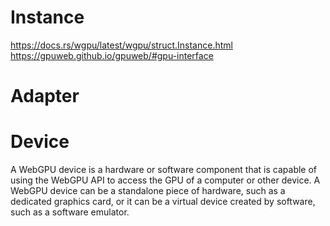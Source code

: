 # Instance
https://docs.rs/wgpu/latest/wgpu/struct.Instance.html
https://gpuweb.github.io/gpuweb/#gpu-interface

# Adapter

# Device
A WebGPU device is a hardware or software component that is capable of using the WebGPU API to access the GPU of a computer or other device. A WebGPU device can be a standalone piece of hardware, such as a dedicated graphics card, or it can be a virtual device created by software, such as a software emulator.
